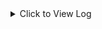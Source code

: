 <details>
 
* Downloaded the data from [Deep Blue Data](https://doi.org/10.7302/Z23R0R29).
 
* Removed all blurrry or distorted images.
 
* Converted and Compressed all images(excluded circular annotated images) from .tif to .jpg format in upto 2MB.
 
* uploaded them in gdrive in folder images.
 
 <summary>Click to View Log</summary>
